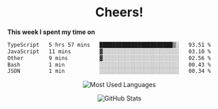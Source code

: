 <h1 align="center">Cheers!</h1>

**This week I spent my time on**
<!--START_SECTION:waka-->

```txt
TypeScript   5 hrs 57 mins   ███████████████████████▒░   93.51 %
JavaScript   11 mins         ▓░░░░░░░░░░░░░░░░░░░░░░░░   03.10 %
Other        9 mins          ▓░░░░░░░░░░░░░░░░░░░░░░░░   02.56 %
Bash         1 min           ░░░░░░░░░░░░░░░░░░░░░░░░░   00.43 %
JSON         1 min           ░░░░░░░░░░░░░░░░░░░░░░░░░   00.34 %
```

<!--END_SECTION:waka-->

<p align="center"><img src="https://github-readme-stats.vercel.app/api/top-langs/?username=thnkrn&layout=compact&hide=html&theme=tokyonight" alt="Most Used Languages" /></p>

<p align="center"><img src="https://github-readme-stats.vercel.app/api?username=thnkrn&show_icons=true&count_private=true&theme=tokyonight&show=reviews&hide_rank=false&rank_icon=github" alt="GitHub Stats" /></p>

<!-- <p align="center"><a href="https://wakatime.com"><img src="https://wakatime.com/share/@thnkrn/40092326-d1bd-471b-89da-9a7c63939402.png" /></p>
 -->
